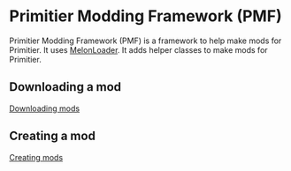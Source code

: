 # Primitier Modding Framework (PMF)

Primitier Modding Framework (PMF) is a framework to help make mods for Primitier.
It uses [MelonLoader](https://github.com/LavaGang/MelonLoader).
It adds helper classes to make mods for Primitier.


## Downloading a mod
[Downloading mods](Documentation/DownloadingMods.md)

## Creating a mod
[Creating mods](Documentation/CreatingMods/CreatingMods.md)





